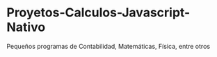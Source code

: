 # Proyetos-Calculos-Javascript-Nativo
Pequeños programas de Contabilidad, Matemáticas, Física, entre otros 

